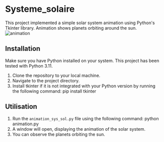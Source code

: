 # Systeme_solaire

This project implemented a simple solar system animation using Python's Tkinter library. Animation shows planets orbiting around the sun.
![animation](https://media.giphy.com/media/vFKqnCdLPNOKc/giphy.gif)
## Installation

Make sure you have Python installed on your system. This project has been tested with Python 3.11.

1. Clone the repository to your local machine.
2. Navigate to the project directory.
3. Install tkinter if it is not integrated with your Python version by running the following command: pip install tkinter


## Utilisation

1. Run the `animation_sys_sol.py` file using the following command:
   python animation.py
2. A window will open, displaying the animation of the solar system.
3. You can observe the planets orbiting the sun.
